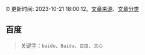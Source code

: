 :alarm_clock: 更新时间: 2023-10-21 18:00:12。[文章来源](/README.md)、[文章分类](/TAGS.md)

## 百度


> 关键字：`baidu`、`Baidu`、`百度`、`文心`



